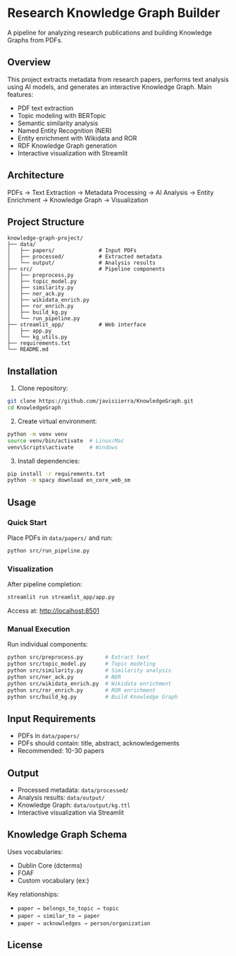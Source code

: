 # Research Knowledge Graph Builder

A pipeline for analyzing research publications and building Knowledge Graphs from PDFs.

## Overview

This project extracts metadata from research papers, performs text analysis using AI models, and generates an interactive Knowledge Graph. Main features:

* PDF text extraction
* Topic modeling with BERTopic
* Semantic similarity analysis
* Named Entity Recognition (NER)
* Entity enrichment with Wikidata and ROR
* RDF Knowledge Graph generation
* Interactive visualization with Streamlit

## Architecture

PDFs → Text Extraction → Metadata Processing → AI Analysis → Entity Enrichment → Knowledge Graph → Visualization

## Project Structure

```
knowledge-graph-project/
├── data/
│   ├── papers/              # Input PDFs
│   ├── processed/           # Extracted metadata
│   └── output/              # Analysis results
├── src/                     # Pipeline components
│   ├── preprocess.py
│   ├── topic_model.py
│   ├── similarity.py
│   ├── ner_ack.py
│   ├── wikidata_enrich.py
│   ├── ror_enrich.py
│   ├── build_kg.py
│   └── run_pipeline.py
├── streamlit_app/           # Web interface
│   ├── app.py
│   └── kg_utils.py
├── requirements.txt
└── README.md
```

## Installation

1. Clone repository:

```bash
git clone https://github.com/javisiierra/KnowledgeGraph.git
cd KnowledgeGraph
```

2. Create virtual environment:

```bash
python -m venv venv
source venv/bin/activate  # Linux/Mac
venv\Scripts\activate     # Windows
```

3. Install dependencies:

```bash
pip install -r requirements.txt
python -m spacy download en_core_web_sm
```

## Usage

### Quick Start

Place PDFs in `data/papers/` and run:

```bash
python src/run_pipeline.py
```

### Visualization

After pipeline completion:

```bash
streamlit run streamlit_app/app.py
```

Access at: [http://localhost:8501](http://localhost:8501)

### Manual Execution

Run individual components:

```bash
python src/preprocess.py       # Extract text
python src/topic_model.py      # Topic modeling
python src/similarity.py       # Similarity analysis
python src/ner_ack.py          # NER
python src/wikidata_enrich.py  # Wikidata enrichment
python src/ror_enrich.py       # ROR enrichment
python src/build_kg.py         # Build Knowledge Graph
```

## Input Requirements

* PDFs in `data/papers/`
* PDFs should contain: title, abstract, acknowledgements
* Recommended: 10-30 papers

## Output

* Processed metadata: `data/processed/`
* Analysis results: `data/output/`
* Knowledge Graph: `data/output/kg.ttl`
* Interactive visualization via Streamlit

## Knowledge Graph Schema

Uses vocabularies:

* Dublin Core (dcterms)
* FOAF
* Custom vocabulary (ex:)

Key relationships:

* `paper → belongs_to_topic → topic`
* `paper → similar_to → paper`
* `paper → acknowledges → person/organization`

## License